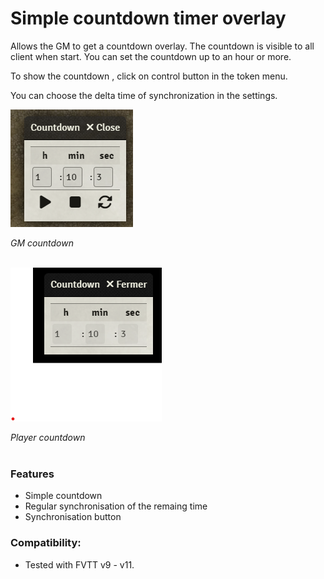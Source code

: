 # Simple countdown timer overlay

Allows the GM to get a countdown overlay. The countdown is visible to all client when start.
You can set the countdown up to an hour or more.

To show the countdown , click on control button in the token menu.

You can choose the delta time of synchronization in the settings.

![](doc/GM-Countdown.png)

*GM countdown*<br>
<br>

![](doc/Player-Coundown.png)

*Player countdown*<br>
<br>

### Features
- Simple countdown
- Regular synchronisation of the remaing time
- Synchronisation button

### Compatibility:
- Tested with FVTT v9 - v11.
